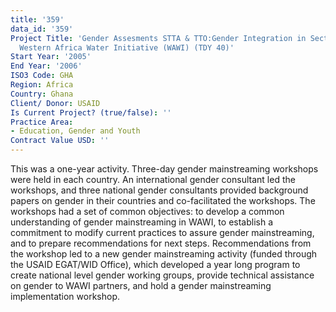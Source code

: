 ```yaml
---
title: '359'
data_id: '359'
Project Title: 'Gender Assesments STTA & TTO:Gender Integration in Sectoral Activities:
  Western Africa Water Initiative (WAWI) (TDY 40)'
Start Year: '2005'
End Year: '2006'
ISO3 Code: GHA
Region: Africa
Country: Ghana
Client/ Donor: USAID
Is Current Project? (true/false): ''
Practice Area:
- Education, Gender and Youth
Contract Value USD: ''
---
```


This was a one-year activity. Three-day gender mainstreaming workshops were held in each country. An international gender consultant led the workshops, and three national gender consultants provided background papers on gender in their countries and co-facilitated the workshops. The workshops had a set of common objectives: to develop a common understanding of gender mainstreaming in WAWI, to establish a commitment to modify current practices to assure gender mainstreaming, and to prepare recommendations for next steps. Recommendations from the workshop led to a new gender mainstreaming activity (funded through the USAID EGAT/WID Office), which developed a year long program to create national level gender working groups, provide technical assistance on gender to WAWI partners, and hold a gender mainstreaming implementation workshop.